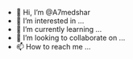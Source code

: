 - 👋 Hi, I’m @A7medshar
- 👀 I’m interested in ...
- 🌱 I’m currently learning ...
- 💞️ I’m looking to collaborate on ...
- 📫 How to reach me ...

<!---
A7medshar/A7medshar is a ✨ special ✨ repository because its `README.md` (this file) appears on your GitHub profile.
You can click the Preview link to take a look at your changes.
--->

